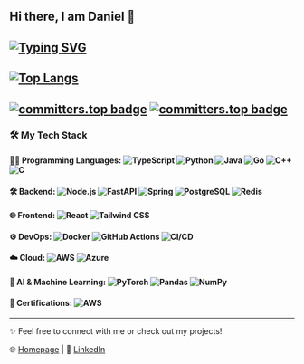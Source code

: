 ## Hi there, I am Daniel 👋

[![Typing SVG](https://readme-typing-svg.demolab.com?width=600&lines=Full+stack+Web+Dev+·+System+Programming+·+AI)](https://git.io/typing-svg)
---
[![Top Langs](https://github-readme-stats-seven-beta-69.vercel.app/api/top-langs/?username=danielxfeng&hide=css,shell,javascript,html,jupyter%20notebook&count_private=true&layout=compact&&theme=transparent&show_icons=true)](https://github.com/anuraghazra/github-readme-stats)
---
[![committers.top badge](https://user-badge.committers.top/finland/danielxfeng.svg)](https://user-badge.committers.top/finland/danielxfeng)
[![committers.top badge](https://user-badge.committers.top/finland_private/danielxfeng.svg)](https://user-badge.committers.top/finland_private/danielxfeng)
---

### 🛠️ My Tech Stack

#### 👨‍💻 Programming Languages: ![TypeScript](https://img.shields.io/badge/TypeScript-3178C6?style=flat-square&logo=typescript&logoColor=white) ![Python](https://img.shields.io/badge/Python-3776AB?style=flat-square&logo=python&logoColor=white) ![Java](https://img.shields.io/badge/Java-007396?style=flat-square&logo=java) ![Go](https://img.shields.io/badge/Go-00ADD8?style=flat-square&logo=go) ![C++](https://img.shields.io/badge/C++-00599C?style=flat-square&logo=cplusplus) ![C](https://img.shields.io/badge/C-A8B9CC?style=flat-square&logo=c&logoColor=white)

#### 🛠️ Backend: ![Node.js](https://img.shields.io/badge/Node.js-43853D?style=flat-square&logo=node.js&logoColor=white) ![FastAPI](https://img.shields.io/badge/FastAPI-009688?style=flat-square&logo=fastapi&logoColor=white) ![Spring](https://img.shields.io/badge/Spring-6DB33F?style=flat-square&logo=spring&logoColor=white) ![PostgreSQL](https://img.shields.io/badge/PostgreSQL-336791?style=flat-square&logo=postgresql&logoColor=white) ![Redis](https://img.shields.io/badge/Redis-DC382D?style=flat-square&logo=redis&logoColor=white)

#### 🌐 Frontend: ![React](https://img.shields.io/badge/React-blue?style=flat-square&logo=react) ![Tailwind CSS](https://img.shields.io/badge/Tailwind_CSS-06B6D4?style=flat-square&logo=tailwindcss&logoColor=white)

#### ⚙️ DevOps: ![Docker](https://img.shields.io/badge/Docker-2496ED?style=flat-square&logo=docker&logoColor=white) ![GitHub Actions](https://img.shields.io/badge/GitHub%20Actions-2088FF?style=flat-square&logo=github-actions&logoColor=white) ![CI/CD](https://img.shields.io/badge/CI%2FCD-333333?style=flat-square&logoColor=white)

#### ☁️ Cloud: ![AWS](https://img.shields.io/badge/AWS-232F3E?style=flat-square&logo=amazon-aws&logoColor=white) ![Azure](https://img.shields.io/badge/Azure-0078D4?style=flat-square&logo=microsoft-azure&logoColor=white)

#### 🤖 AI & Machine Learning: ![PyTorch](https://img.shields.io/badge/PyTorch-EE4C2C?style=flat-square&logo=pytorch&logoColor=white) ![Pandas](https://img.shields.io/badge/Pandas-150458?style=flat-square&logo=pandas&logoColor=white) ![NumPy](https://img.shields.io/badge/NumPy-013243?style=flat-square&logo=numpy&logoColor=white)

#### 📜 Certifications: ![AWS](https://img.shields.io/badge/AWS-Solutions%20Architect%20Associate-FF9900?style=flat-square&logo=amazon-aws&logoColor=white)

---

✨ Feel free to connect with me or check out my projects!

🌐 [Homepage](https://danielslab.dev) | 💼 [LinkedIn](https://www.linkedin.com/in/xin-daniel-feng)

<!--
**danielxfeng/danielxfeng** is a ✨ _special_ ✨ repository because its `README.md` (this file) appears on your GitHub profile.

Here are some ideas to get you started:

- 🔭 I’m currently working on ...
- 🌱 I’m currently learning ...
- 👯 I’m looking to collaborate on ...
- 🤔 I’m looking for help with ...
- 💬 Ask me about ...
- 📫 How to reach me: ...
- 😄 Pronouns: ...
- ⚡ Fun fact: ...
-->
